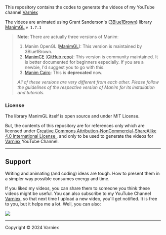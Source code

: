 This repository contains the codes to generate the videos of my YouTube channel [Varniex](https://youtube.com/@Varniex)

The videos are animated using Grant Sanderson's ([3Blue1Brown](https://www.3blue1brown.com/)) library [ManimGL](https://github.com/3b1b/manim) `v 1.7.1`

> **Note**: There are actually three versions of Manim:
>
> 1. Manim OpenGL ([ManimGL](https://github.com/3b1b/manim)): This version is maintained by 3Blue1Brown.
> 2. [ManimCE](https://manim.community) ([GitHub repo](https://github.com/ManimCommunity/manim)): This version is community maintained. It is better documented for beginners especially. If you are a newbie, I'd suggest you to go with this.
> 3. [Manim Cairo](https://github.com/3b1b/manim/tree/cairo-backend): This is **deprecated** now.
>
> _All of these versions are very different from each other. Please follow the guidelines of the respective version of Manim for its installation and tutorials._

### License

The library ManimGL itself is open source and under MIT License.

But, the contents of this repository are for references only which are licensed under [Creative Commons Attribution-NonCommercial-ShareAlike 4.0 International License
](https://creativecommons.org/licenses/by-nc-sa/4.0/), and only to be used to generate the videos for [Varniex](https://youtube.com/@Varniex) YouTube Channel.

---

## Support

Writing and animating (and coding) ideas are tough. How to present them in a simpler way possible consumes energy and time.

If you liked my videos, you can share them to someone you think these videos might be useful. You can also subscribe to my YouTube Channel [Varniex](https://www.youtube.com/@Varniex), so that next time I upload a new video, you'll get notified. It is free to you, but it helps me a lot. Well, you can also:

<a href="https://www.buymeacoffee.com/Varniex"><img src="https://img.buymeacoffee.com/button-api/?text=Buy me a book&emoji=📖&slug=Varniex&button_colour=5F7FFF&font_colour=ffffff&font_family=Cookie&outline_colour=000000&coffee_colour=FFDD00" /></a>

---

Copyright &copy; 2024 Varniex

